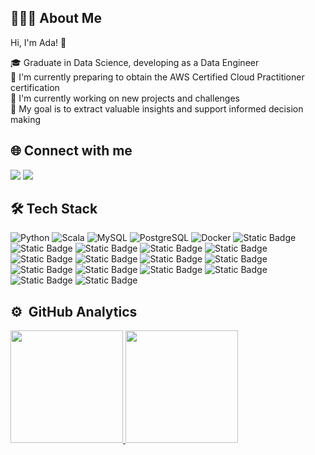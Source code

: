 
## 👩🏻‍💻 About Me
Hi, I'm Ada! 👋

🎓 Graduate in Data Science, developing as a Data Engineer\
🌱 I'm currently preparing to obtain the AWS Certified Cloud Practitioner certification \
🔭 I'm currently working on new projects and challenges \
🎯 My goal is to extract valuable insights and support informed decision making

## 🌐 Connect with me
<a href="https://www.linkedin.com/in/adaparhuana/"><img src="https://img.shields.io/badge/Linkedin-black?logo=Linkedin&logoColor=white&labelColor=blue&color=blue"/></a>
<a href="https://discord.gg/9bX5cnSxvy"><img src="https://img.shields.io/badge/Discord-black?logo=Discord&logoColor=white&labelColor=%234040ff&color=%234040ff"/></a>



## 🛠️ Tech Stack
![Python](https://img.shields.io/badge/Python-black?logo=Python&labelColor=black)
![Scala](https://img.shields.io/badge/scala-black?logo=Scala&logoColor=red&labelColor=black)
![MySQL](https://img.shields.io/badge/MySQL-black?logo=MySQL&labelColor=black)
![PostgreSQL](https://img.shields.io/badge/PostgreSQL-black?logo=PostgreSQL&logoColor=blue&labelColor=black&link=PostgreSQL)
![Docker](https://img.shields.io/badge/Docker-black?logo=Docker)
![Static Badge](https://img.shields.io/badge/Airflow-airflow?logo=Apache-Airflow&logoColor=green&labelColor=black&color=black)
![Static Badge](https://img.shields.io/badge/Hadoop-Hadoop?logo=apache-Hadoop&logoColor=blue&labelColor=black&color=black)
![Static Badge](https://img.shields.io/badge/Power-BI-BI?logo=Power-BI&labelColor=black&color=black)
![Static Badge](https://img.shields.io/badge/Looker-Studio-Studio?logo=Looker&labelColor=black&color=black)
![Static Badge](https://img.shields.io/badge/Streamlit-Streamlit?logo=streamlit&logoColor=red&labelColor=black&color=black)
![Static Badge](https://img.shields.io/badge/ScikitLearn-ScikitLearn?logo=scikit-learn&logoColor=orange&labelColor=black&color=black)
![Static Badge](https://img.shields.io/badge/AWS-black?logo=amazon)
![Static Badge](https://img.shields.io/badge/GCP-GCP?logo=google-cloud&logoColor=blue&labelColor=black&color=black)
![Static Badge](https://img.shields.io/badge/Azure-Azure?logo=microsoft-Azure&logoColor=blue&labelColor=black&color=black)
![Static Badge](https://img.shields.io/badge/GitHub-black?logo=GitHub)
![Static Badge](https://img.shields.io/badge/Git-black?logo=Git)
![Static Badge](https://img.shields.io/badge/VSCode-VSCode?logo=visual-studio&logoColor=blue&labelColor=black&color=black)
![Static Badge](https://img.shields.io/badge/Trello-Trello?logo=Trello&logoColor=%2300AAE4&labelColor=black&color=black)
![Static Badge](https://img.shields.io/badge/Notion-Notion?logo=notion&labelColor=black&color=black)
![Static Badge](https://img.shields.io/badge/jira-Jira?logo=jira&logoColor=blue&labelColor=black&color=black)


## ⚙️ &nbsp;GitHub Analytics

<p>
<a href="https://github.com/Adapa22">
  <img height="180em" src="https://github-readme-stats-eight-theta.vercel.app/api?username=Adapa22&show_icons=true&theme=algolia&include_all_commits=true&count_private=true"/>
  <img height="180em" src="https://github-readme-stats-eight-theta.vercel.app/api/top-langs/?username=Adapa22&layout=compact&langs_count=8&theme=algolia"/>
</a>
</p>












